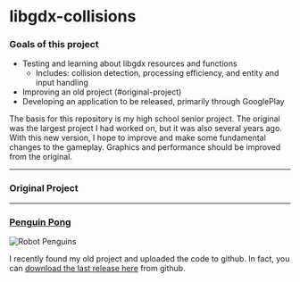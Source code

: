 # libgdx-collisions

### Goals of this project

* Testing and learning about libgdx resources and functions
  * Includes: collision detection, processing efficiency, and entity and input handling
* Improving an old project (#original-project)
* Developing an application to be released, primarily through GooglePlay

The basis for this repository is my high school senior project. The original was the largest project I had worked on, but it was also several years ago. With this new version, I hope to improve and make some fundamental changes to the gameplay. Graphics and performance should be improved from the original. 

------

### Original Project
--------------------

### [Penguin Pong](http://www.github.com/exovum/PenguinPong)

![Robot Penguins](https://github.com/exovum/PenguinPong/blob/master/res/pong/robotpenguin.png "Robot Penguins")

I recently found my old project and uploaded the code to github. In fact, you can [download the last release here](https://github.com/exovum/PenguinPong/releases/download/v1.3/PenguinPong_1-3-1.jar) from github. 
